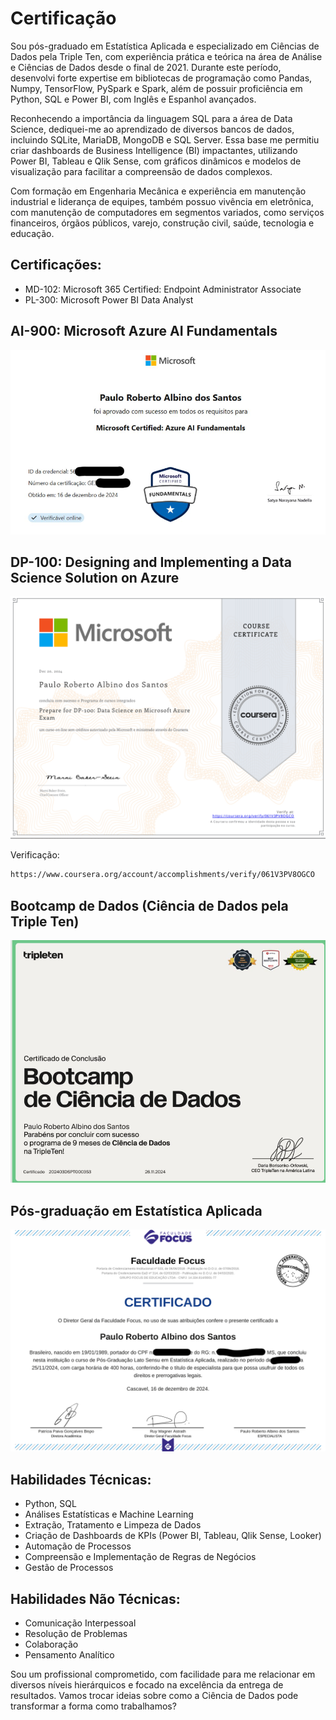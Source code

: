 # Certificação


Sou pós-graduado em Estatística Aplicada e especializado em Ciências de Dados pela Triple Ten, com experiência prática e teórica na área de Análise e Ciências de Dados desde o final de 2021. Durante este período, desenvolvi forte expertise em bibliotecas de programação como Pandas, Numpy, TensorFlow, PySpark e Spark, além de possuir proficiência em Python, SQL e Power BI, com Inglês e Espanhol avançados.

Reconhecendo a importância da linguagem SQL para a área de Data Science, dediquei-me ao aprendizado de diversos bancos de dados, incluindo SQLite, MariaDB, MongoDB e SQL Server. Essa base me permitiu criar dashboards de Business Intelligence (BI) impactantes, utilizando Power BI, Tableau e Qlik Sense, com gráficos dinâmicos e modelos de visualização para facilitar a compreensão de dados complexos.

Com formação em Engenharia Mecânica e experiência em manutenção industrial e liderança de equipes, também possuo vivência em eletrônica, com manutenção de computadores em segmentos variados, como serviços financeiros, órgãos públicos, varejo, construção civil, saúde, tecnologia e educação.

## Certificações:

- MD-102: Microsoft 365 Certified: Endpoint Administrator Associate
- PL-300: Microsoft Power BI Data Analyst

## AI-900: Microsoft Azure AI Fundamentals

![image](https://github.com/paulo-santos-ds/certification/blob/main/imagem%20certificados/AI-900.png)

## DP-100: Designing and Implementing a Data Science Solution on Azure

![image](https://github.com/paulo-santos-ds/certification/blob/main/imagem%20certificados/dp-100.png)


Verificação:
```bash
https://www.coursera.org/account/accomplishments/verify/061V3PV8OGCO
```


## Bootcamp de Dados (Ciência de Dados pela Triple Ten)
![image](https://github.com/paulo-santos-ds/certification/blob/main/imagem%20certificados/Bootcamp%20Dados.png)

## Pós-graduação em Estatística Aplicada

![image](https://github.com/paulo-santos-ds/certification/blob/main/imagem%20certificados/Pos%20Gradua%C3%A7%C3%A3o%20estatistica%20aplicada.png)

## Habilidades Técnicas:
- Python, SQL
- Análises Estatísticas e Machine Learning
- Extração, Tratamento e Limpeza de Dados
- Criação de Dashboards de KPIs (Power BI, Tableau, Qlik Sense, Looker)
- Automação de Processos
- Compreensão e Implementação de Regras de Negócios
- Gestão de Processos

## Habilidades Não Técnicas:
- Comunicação Interpessoal
- Resolução de Problemas
- Colaboração
- Pensamento Analítico

Sou um profissional comprometido, com facilidade para me relacionar em diversos níveis hierárquicos e focado na
excelência da entrega de resultados. Vamos trocar ideias sobre como a Ciência de Dados pode transformar a forma como trabalhamos?

